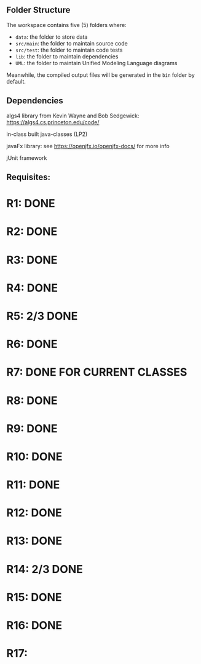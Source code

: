 ## Folder Structure

The workspace contains five (5) folders where:

- `data`: the folder to store data
- `src/main`: the folder to maintain source code
- `src/test`: the folder to maintain code tests
- `lib`: the folder to maintain dependencies
- `UML`: the folder to maintain Unified Modeling Language diagrams

Meanwhile, the compiled output files will be generated in the `bin` folder by default.

## Dependencies

algs4 library from Kevin Wayne and Bob Sedgewick: https://algs4.cs.princeton.edu/code/


in-class built java-classes (LP2)


javaFx library: see https://openjfx.io/openjfx-docs/ for more info


jUnit framework


## Requisites:

# R1: DONE
# R2: DONE
# R3: DONE
# R4: DONE
# R5: 2/3 DONE
# R6: DONE
# R7: DONE FOR CURRENT CLASSES
# R8: DONE
# R9: DONE
# R10: DONE
# R11: DONE
# R12: DONE
# R13: DONE
# R14: 2/3 DONE
# R15: DONE
# R16: DONE
# R17: 
